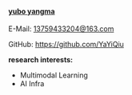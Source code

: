 #### [yubo yangma](https://github.com/YaYiQiu)

E-Mail: 13759433204@163.com

GitHub: https://github.com/YaYiQiu

**research interests:**
- Multimodal Learning
- AI Infra

